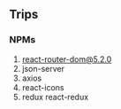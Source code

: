 ## Trips

### NPMs
1. react-router-dom@5.2.0
2. json-server
3. axios
4. react-icons
5. redux react-redux

